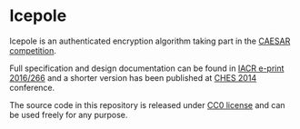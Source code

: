 # Icepole

Icepole is an authenticated encryption algorithm taking part in the [CAESAR competition](http://competitions.cr.yp.to/caesar.html).

Full specification and design documentation can be found in [IACR e-print 2016/266](https://eprint.iacr.org/2014/266.pdf) and a shorter version has been published at [CHES 2014](http://dx.doi.org/10.1007/978-3-662-44709-3_22) conference.

The source code in this repository is released under [CC0 license](https://creativecommons.org/publicdomain/zero/1.0/) and can be used freely for any purpose.
